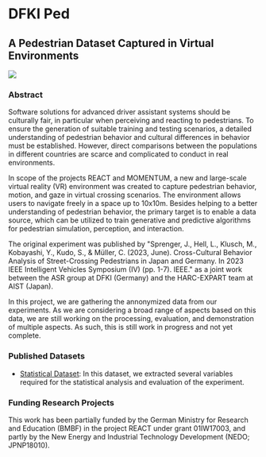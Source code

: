 
# DFKI Ped

## A Pedestrian Dataset Captured in Virtual Environments

  
![](images/Teaser.jpg)

### Abstract

Software solutions for advanced driver assistant systems should be culturally fair, in particular when perceiving and reacting to pedestrians. To ensure the generation of suitable training and testing scenarios, a detailed understanding of pedestrian behavior and cultural differences in behavior must be established. However, direct comparisons between the populations in different countries are scarce and complicated to conduct in real environments.

In scope of the projects REACT and MOMENTUM, a new and large-scale virtual reality (VR) environment was created to capture pedestrian behavior, motion, and gaze in virtual crossing scenarios. The environment allows users to navigate freely in a space up to 10x10m. Besides helping to a better understanding of pedestrian behavior, the primary target is to enable a data source, which can be utilized to train generative and predictive algorithms for pedestrian simulation, perception, and interaction.

The original experiment was published by "Sprenger, J., Hell, L., Klusch, M., Kobayashi, Y., Kudo, S., & Müller, C. (2023, June). Cross-Cultural Behavior Analysis of Street-Crossing Pedestrians in Japan and Germany. In 2023 IEEE Intelligent Vehicles Symposium (IV) (pp. 1-7). IEEE." as a joint work between the ASR group at DFKI (Germany) and the HARC-EXPART team at AIST (Japan).

In this project, we are gathering the annonymized data from our experiments. As we are considering a broad range of aspects based on this data, we are still working on the processing, evaluation, and demonstration of multiple aspects. As such, this is still work in progress and not yet complete.

### Published Datasets

-   [Statistical Dataset](../data/StatisticalData/html/index.html): In this dataset, we extracted several variables required for the statistical analysis and evaluation of the experiment.

### Funding Research Projects

This work has been partially funded by the German Ministry for Research and Education (BMBF) in the project REACT under grant 01IW17003, and partly by the New Energy and Industrial Technology Development (NEDO; JPNP18010).